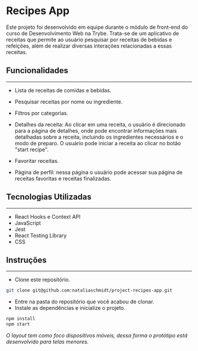 # Recipes App

Este projeto foi desenvolvido em equipe durante o módulo de front-end do curso de Desenvolvimento Web na Trybe. Trata-se de um aplicativo de receitas que permite ao usuário pesquisar por receitas de bebidas e refeições, além de realizar diversas interações relacionadas a essas receitas.

## Funcionalidades
<hr>

- Lista de receitas de comidas e bebidas.

- Pesquisar receitas por nome ou ingrediente.

- Filtros por categorias.

- Detalhes da receita: Ao clicar em uma receita, o usuário é direcionado para a página de detalhes, onde pode encontrar informações mais detalhadas sobre a receita, incluindo os ingredientes necessários e o modo de preparo. O usuário pode iniciar a receita ao clicar no botão "start recipe".

- Favoritar receitas.

- Página de perfil: nessa página o usuário pode acessar sua página de receitas favoritas e receitas finalizadas.

## Tecnologias Utilizadas
<hr>

- React Hooks e Context API
- JavaScript
- Jest
- React Testing Library
- CSS

## Instruções
<hr>

- Clone este repositório.

```bash
git clone git@github.com:nataliaschmidt/project-recipes-app.git
```

- Entre na pasta do repositório que você acabou de clonar.
- Instale as dependências e inicialize o projeto.
```bash
npm install
npm start
```
_O layout tem como foco dispositivos móveis, dessa forma o protótipo está desenvolvido para telas menores._